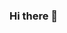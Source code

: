 ### Hi there 👋

<!--
**ashishrawat2911/ashishrawat2911** is a ✨ _special_ ✨ repository because its `README.md` (this file) appears on your GitHub profile.

Here are some ideas to get you started:

- 🔭 I’m currently working on ...
- 🌱 I’m currently learning ...
- 👯 I’m looking to collaborate on ...
- 🤔 I’m looking for help with ...
- 💬 Ask me about ...
- 📫 How to reach me: https://ashishrawat.dev/
- 😄 Pronouns: ...
- ⚡ Fun fact: ...
-->
